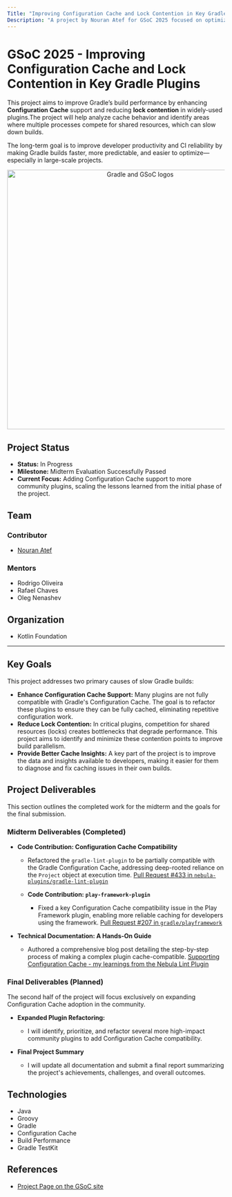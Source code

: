 ```yaml
---
Title: "Improving Configuration Cache and Lock Contention in Key Gradle Plugins"
Description: "A project by Nouran Atef for GSoC 2025 focused on optimizing Gradle's build performance through enhanced Configuration Cache support and reduced resource contention in core plugins."
---
```


# GSoC 2025 - Improving Configuration Cache and Lock Contention in Key Gradle Plugins

This project aims to improve Gradle’s build performance by enhancing **Configuration Cache** support and reducing **lock contention** in widely-used plugins.The project will help analyze cache behavior and identify areas where multiple processes compete for shared resources, which can slow down builds.

The long-term goal is to improve developer productivity and CI reliability by making Gradle builds faster, more predictable, and easier to optimize—especially in large-scale projects.

<p align="center">
  <img src="https://github.com/Nouran-11/gradle-gsoc.png/blob/main/Gradle-GSOC.png?raw=true" alt="Gradle and GSoC logos" width="600">
</p>

## Project Status

* **Status:** In Progress
* **Milestone:** Midterm Evaluation Successfully Passed
* **Current Focus:** Adding Configuration Cache support to more community plugins, scaling the lessons learned from the initial phase of the project.

## Team

### Contributor

* [Nouran Atef](https://www.linkedin.com/in/nouran-atef11/)

### Mentors

* Rodrigo Oliveira
* Rafael Chaves
* Oleg Nenashev


## Organization

* Kotlin Foundation

---

## Key Goals

This project addresses two primary causes of slow Gradle builds:

* **Enhance Configuration Cache Support:** Many plugins are not fully compatible with Gradle's Configuration Cache. The goal is to refactor these plugins to ensure they can be fully cached, eliminating repetitive configuration work.
* **Reduce Lock Contention:** In critical plugins, competition for shared resources (locks) creates bottlenecks that degrade performance. This project aims to identify and minimize these contention points to improve build parallelism.
* **Provide Better Cache Insights:** A key part of the project is to improve the data and insights available to developers, making it easier for them to diagnose and fix caching issues in their own builds.

## Project Deliverables

This section outlines the completed work for the midterm and the goals for the final submission.

### Midterm Deliverables (Completed)

* **Code Contribution: Configuration Cache Compatibility**
    * Refactored the `gradle-lint-plugin` to be partially compatible with the Gradle Configuration Cache, addressing deep-rooted reliance on the `Project` object at execution time.
    [Pull Request #433 in `nebula-plugins/gradle-lint-plugin`](https://github.com/nebula-plugins/gradle-lint-plugin/pull/433)

  * **Code Contribution: `play-framework-plugin`**
    * Fixed a key Configuration Cache compatibility issue in the Play Framework plugin, enabling more reliable caching for developers using the framework.
     [Pull Request #207 in `gradle/playframework`](https://github.com/gradle/playframework/pull/207)

* **Technical Documentation: A Hands-On Guide**
    * Authored a comprehensive blog post detailing the step-by-step process of making a complex plugin cache-compatible.
    [Supporting Configuration Cache - my learnings from the Nebula Lint Plugin](https://dev.to/gradle-community/unlocking-configuration-cache-with-gsoc-contributor-374l)


### Final Deliverables (Planned)

The second half of the project will focus exclusively on expanding Configuration Cache adoption in the community.

* **Expanded Plugin Refactoring:**
    * I will identify, prioritize, and refactor several more high-impact community plugins to add Configuration Cache compatibility.
      
* **Final Project Summary**
    * I will update all documentation and submit a final report summarizing the project's achievements, challenges, and overall outcomes.

## Technologies

* Java
* Groovy
* Gradle
* Configuration Cache
* Build Performance
* Gradle TestKit

## References

- [Project Page on the GSoC site](https://summerofcode.withgoogle.com/programs/2025/projects/chp2Sbei)
